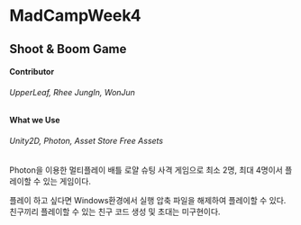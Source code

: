 # MadCampWeek4


## Shoot & Boom Game


#### Contributor

###### UpperLeaf, Rhee JungIn, WonJun


#### What we Use

###### Unity2D, Photon, Asset Store Free Assets

Photon을 이용한 멀티플레이 배틀 로얄 슈팅 사격 게임으로 최소 2명, 최대 4명이서 플레이할 수 있는 게임이다.

플레이 하고 싶다면 Windows환경에서 실행 압축 파일을 해제하여 플레이할 수 있다. 친구끼리 플레이할 수 있는 친구 코드 생성 및 초대는 미구현이다.
